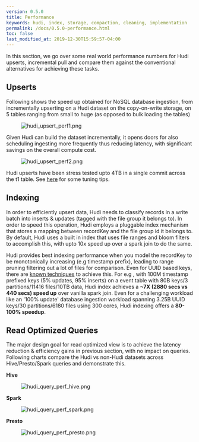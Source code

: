 ```yaml
---
version: 0.5.0
title: Performance
keywords: hudi, index, storage, compaction, cleaning, implementation
permalink: /docs/0.5.0-performance.html
toc: false
last_modified_at: 2019-12-30T15:59:57-04:00
---
```


In this section, we go over some real world performance numbers for Hudi upserts, incremental pull and compare them against
the conventional alternatives for achieving these tasks. 

## Upserts

Following shows the speed up obtained for NoSQL database ingestion, from incrementally upserting on a Hudi dataset on the copy-on-write storage,
on 5 tables ranging from small to huge (as opposed to bulk loading the tables)

<figure>
    <img class="docimage" src="/assets/images/hudi_upsert_perf1.png" alt="hudi_upsert_perf1.png" style="max-width: 1000px" />
</figure>

Given Hudi can build the dataset incrementally, it opens doors for also scheduling ingesting more frequently thus reducing latency, with
significant savings on the overall compute cost.

<figure>
    <img class="docimage" src="/assets/images/hudi_upsert_perf2.png" alt="hudi_upsert_perf2.png" style="max-width: 1000px" />
</figure>

Hudi upserts have been stress tested upto 4TB in a single commit across the t1 table. 
See [here](https://cwiki.apache.org/confluence/display/HUDI/Tuning+Guide) for some tuning tips.

## Indexing

In order to efficiently upsert data, Hudi needs to classify records in a write batch into inserts & updates (tagged with the file group 
it belongs to). In order to speed this operation, Hudi employs a pluggable index mechanism that stores a mapping between recordKey and 
the file group id it belongs to. By default, Hudi uses a built in index that uses file ranges and bloom filters to accomplish this, with
upto 10x speed up over a spark join to do the same. 

Hudi provides best indexing performance when you model the recordKey to be monotonically increasing (e.g timestamp prefix), leading to range pruning filtering
out a lot of files for comparison. Even for UUID based keys, there are [known techniques](https://www.percona.com/blog/2014/12/19/store-uuid-optimized-way/) to achieve this.
For e.g , with 100M timestamp prefixed keys (5% updates, 95% inserts) on a event table with 80B keys/3 partitions/11416 files/10TB data, Hudi index achieves a 
**~7X (2880 secs vs 440 secs) speed up** over vanilla spark join. Even for a challenging workload like an '100% update' database ingestion workload spanning 
3.25B UUID keys/30 partitions/6180 files using 300 cores, Hudi indexing offers a **80-100% speedup**.

## Read Optimized Queries

The major design goal for read optimized view is to achieve the latency reduction & efficiency gains in previous section,
with no impact on queries. Following charts compare the Hudi vs non-Hudi datasets across Hive/Presto/Spark queries and demonstrate this.

**Hive**

<figure>
    <img class="docimage" src="/assets/images/hudi_query_perf_hive.png" alt="hudi_query_perf_hive.png" style="max-width: 800px" />
</figure>

**Spark**

<figure>
    <img class="docimage" src="/assets/images/hudi_query_perf_spark.png" alt="hudi_query_perf_spark.png" style="max-width: 1000px" />
</figure>

**Presto**

<figure>
    <img class="docimage" src="/assets/images/hudi_query_perf_presto.png" alt="hudi_query_perf_presto.png" style="max-width: 1000px" />
</figure>
